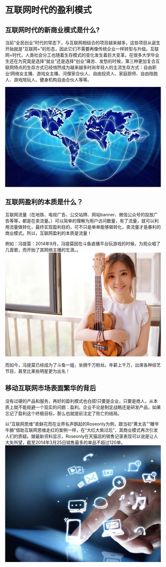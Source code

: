 # 互联网时代的盈利模式

## 互联网时代的新商业模式是什么?

当前“全民创业”时代的常态下，与互联网相结合的项目越来越多，这些项目从诞生开始就是“互联网+”的形态，因此它们不需要再像传统企业一样转型与升级。互联网+时代，人类社会分工也随着生存模式的变化发生着巨大变革。在很多大学毕业生还在为究竟是选择“就业”还是选择“创业”痛苦、发愁的时候，第三种更加复合互联网特点的生存方式已经悄然成为越来越多时尚年轻人的主流生存方式：自由职业!网络女主播、游戏女主播、河俚家合伙人、自由投资人、家庭厨师、自由陪跑人、游戏陪玩人、健身机构自由合伙人等等。



![](images//pattern.jpg)
## 互联网盈利的本质是什么？

互联网流量（在地铁、电视广告、公交站牌、网站banner、微信公众号的投放广告等等，都是在卖流量。）可以简单的理解为用户访问数量，有了流量，就可以利用流量做转化，最终实现盈利目的，可不只是单单能够做转化，卖流量才是暴利的商业模式。所以，互联网盈利的本质是流量！

例如：冯提莫：2014年9月，冯提莫因在斗鱼直播平台玩游戏的时候，为观众唱了几首歌，而开始了其网络主播的生涯。。
![](images//pattern2.jpg)

而如今，冯提莫已经成为了斗鱼一姐，坐拥千万粉丝。年薪上千万，出席各种综艺节目，甚至比某些明星更为出名！

## 移动互联网市场表面繁华的背后

没有过硬的产品和服务，再好的盈利模式也白搭!只要是企业，只要是商人，从本质上就不能规避一个现实的问题：盈利。企业不论是制定战略还是研发产品，如果忘记了盈利这个终极目标，那么也就提前注定了败亡的结局。


以“互联网思维”卖鲜花而在业界名声鹊起的Roseonly为例，跟当初“黄太吉”“雕爷牛腩”借助互联网思维走红的案例一样，在“大红大紫过后”，其商业模式再次引发人们的质疑。据最新资料显示，Roseonly在天猫店的销售记录表现可以说是让人大失所望，截至2014年3月25日销售最多的单品不超过120单。
![](images//pattern3.jpg)